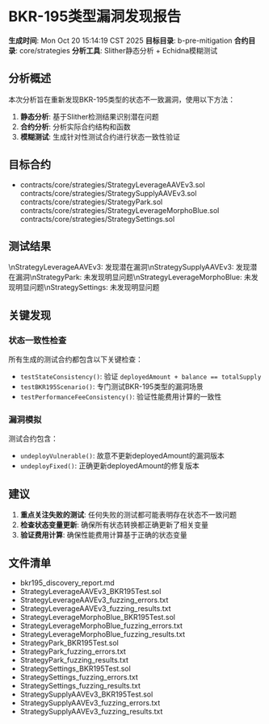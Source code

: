 # BKR-195类型漏洞发现报告

**生成时间**: Mon Oct 20 15:14:19 CST 2025
**目标目录**: b-pre-mitigation
**合约目录**: core/strategies
**分析工具**: Slither静态分析 + Echidna模糊测试

## 分析概述

本次分析旨在重新发现BKR-195类型的状态不一致漏洞，使用以下方法：

1. **静态分析**: 基于Slither检测结果识别潜在问题
2. **合约分析**: 分析实际合约结构和函数
3. **模糊测试**: 生成针对性测试合约进行状态一致性验证

## 目标合约

-  contracts/core/strategies/StrategyLeverageAAVEv3.sol contracts/core/strategies/StrategySupplyAAVEv3.sol contracts/core/strategies/StrategyPark.sol contracts/core/strategies/StrategyLeverageMorphoBlue.sol contracts/core/strategies/StrategySettings.sol

## 测试结果

\nStrategyLeverageAAVEv3: 发现潜在漏洞\nStrategySupplyAAVEv3: 发现潜在漏洞\nStrategyPark: 未发现明显问题\nStrategyLeverageMorphoBlue: 未发现明显问题\nStrategySettings: 未发现明显问题

## 关键发现

### 状态一致性检查

所有生成的测试合约都包含以下关键检查：

- `testStateConsistency()`: 验证 `deployedAmount + balance == totalSupply`
- `testBKR195Scenario()`: 专门测试BKR-195类型的漏洞场景
- `testPerformanceFeeConsistency()`: 验证性能费用计算的一致性

### 漏洞模拟

测试合约包含：

- `undeployVulnerable()`: 故意不更新deployedAmount的漏洞版本
- `undeployFixed()`: 正确更新deployedAmount的修复版本

## 建议

1. **重点关注失败的测试**: 任何失败的测试都可能表明存在状态不一致问题
2. **检查状态变量更新**: 确保所有状态转换都正确更新了相关变量
3. **验证费用计算**: 确保性能费用计算基于正确的状态变量

## 文件清单

- bkr195_discovery_report.md
- StrategyLeverageAAVEv3_BKR195Test.sol
- StrategyLeverageAAVEv3_fuzzing_errors.txt
- StrategyLeverageAAVEv3_fuzzing_results.txt
- StrategyLeverageMorphoBlue_BKR195Test.sol
- StrategyLeverageMorphoBlue_fuzzing_errors.txt
- StrategyLeverageMorphoBlue_fuzzing_results.txt
- StrategyPark_BKR195Test.sol
- StrategyPark_fuzzing_errors.txt
- StrategyPark_fuzzing_results.txt
- StrategySettings_BKR195Test.sol
- StrategySettings_fuzzing_errors.txt
- StrategySettings_fuzzing_results.txt
- StrategySupplyAAVEv3_BKR195Test.sol
- StrategySupplyAAVEv3_fuzzing_errors.txt
- StrategySupplyAAVEv3_fuzzing_results.txt

